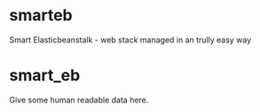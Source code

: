 # smarteb
Smart Elasticbeanstalk - web stack managed in an trully easy way
# smart_eb

Give some human readable data here.

